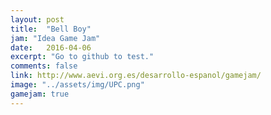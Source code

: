 ```yaml
---
layout: post
title:  "Bell Boy"
jam: "Idea Game Jam"
date:   2016-04-06
excerpt: "Go to github to test."
comments: false
link: http://www.aevi.org.es/desarrollo-espanol/gamejam/
image: "../assets/img/UPC.png"
gamejam: true
---
```


